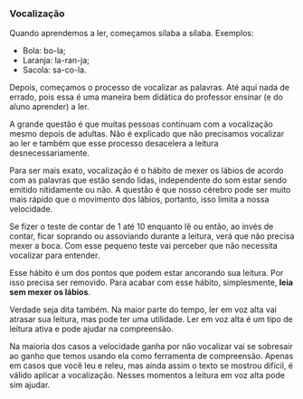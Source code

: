 ### Vocalização

Quando aprendemos a ler, começamos sílaba a sílaba. Exemplos:

* Bola: bo-la;
* Laranja: la-ran-ja;
* Sacola: sa-co-la.

Depois, começamos o processo de vocalizar as palavras. Até aqui nada de errado, pois essa é uma maneira bem didática do professor ensinar (e do aluno aprender) a ler.

A grande questão é que muitas pessoas continuam com a vocalização mesmo depois de adultas. Não é explicado que não precisamos vocalizar ao ler e também que esse processo desacelera a leitura desnecessariamente.

Para ser mais exato, vocalização é o hábito de mexer os lábios de acordo com as palavras que estão sendo lidas, independente do som estar sendo emitido nitidamente ou não. A questão é que nosso cérebro pode ser muito mais rápido que o movimento dos lábios, portanto, isso limita a nossa velocidade.

Se fizer o teste de contar de 1 até 10 enquanto lê ou então, ao invés de contar, ficar soprando ou assoviando durante a leitura, verá que não precisa mexer a boca. Com esse pequeno teste vai perceber que não necessita vocalizar para entender.

Esse hábito é um dos pontos que podem estar ancorando sua leitura. Por isso precisa ser removido. Para acabar com esse hábito, simplesmente, **leia sem mexer os lábios**.

Verdade seja dita também. Na maior parte do tempo, ler em voz alta vai atrasar sua leitura, mas pode ter uma utilidade. Ler em voz alta é um tipo de leitura ativa e pode ajudar na compreensão.

Na maioria dos casos a velocidade ganha por não vocalizar vai se sobresair ao ganho que temos usando ela como ferramenta de compreensão. Apenas em casos que você leu e releu, mas ainda assim o texto se mostrou difícil, é válido aplicar a vocalização. Nesses momentos a leitura em voz alta pode sim ajudar.
